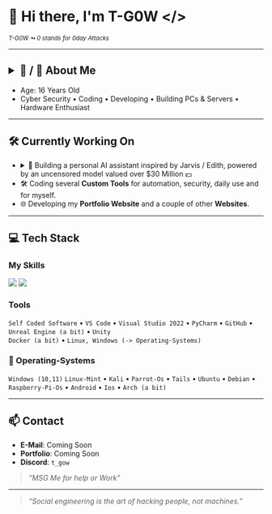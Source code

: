 # 👋 Hi there, I'm T-G0W </>
<sub><i> T-G0W ↬ 0 stands for 0day Attacks</i></sub>

---

## <details><summary>🧠 / 🔑 About Me</summary>VHJ5IHRvIGJlIFRoZSAyLiBUb255</details>

- Age: 16 Years Old
- Cyber Security • Coding • Developing • Building PCs & Servers • Hardware Enthusiast

---

## 🛠 Currently Working On

- <details><summary>🧠 Building a personal AI assistant inspired by Jarvis / Edith, powered by an uncensored model valued over $30 Million 💵</summary><div style="margin-top: 8px;"><strong>[13↻] 🔌 Hopefully Connect AR Glasses with The AI Assistant</strong></div><ul><li><b>Arpx-zbhagrq onggrel</b>sbe rkgraqrq ehagvzr (jveryrff cbjre qryvirel ivn (6.78ZUm) zntargvp erfbanapr pbhcyvat)</li><li><b>Arne-vaivfvoyr zvpebcubar neenl</b>(fho-1zz ZRZF zvpf) sbe fgrnygu ibvpr pbzznaqf</li><li><b>Irel-Fznyy (Uloevq) pbzchgr</b>: Ba-qrivpr RFC32/ECv5 + rapelcgrq ghaaryvat gb cevingr freire pyhfgre</li><li><b>Ergvany ynfre cebwrpgvba</b>(Znlor ETO ynfre qvbqrf ivn cubgbcbylzre jnirthvqrf jvgu rlr-genpxvat)</li></ul></details>
- 🛠 Coding several **Custom Tools** for automation, security, daily use and for myself.
- 🌐 Developing my **Portfolio Website** and a couple of other **Websites**.

---

## 💻 Tech Stack

### My Skills  

<p align="left">
  <img src="https://skillicons.dev/icons?i=python,html,css,js,cpp,php" />
  <img src="https://custom-icon-badges.demolab.com/badge/DuckyScript-blue?style=flat&logo=terminal" />
</p>

### Tools  

`Self Coded Software` • `VS Code` • `Visual Studio 2022` • `PyCharm` • `GitHub` • `Unreal Engine (a bit)` • `Unity`  
`Docker (a bit)` • `Linux, Windows (-> Operating-Systems)`

### 💖 Operating-Systems

`Windows (10,11)` `Linux-Mint` • `Kali` • `Parrot-Os` • `Tails` • `Ubuntu` • `Debian` • `Raspberry-Pi-Os` • `Android` • `Ios` • `Arch (a bit)`

---

## 📫 Contact

- **E-Mail**: Coming Soon
- **Portfolio**: Coming Soon
- **Discord**: `t_gow`
> _“MSG Me for help or Work”_

---

> _“Social engineering is the art of hacking people, not machines.”_
